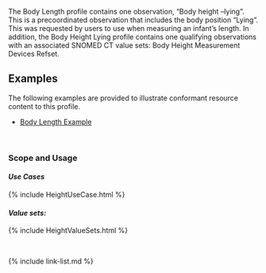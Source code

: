 The Body Length profile contains one observation, “Body height –lying”. This is a precoordinated observation that includes the body position “Lying”. This was requested by users to use when measuring an infant’s length. In addition, the Body Height Lying profile contains one qualifying observations with an associated SNOMED CT value sets: Body Height Measurement Devices Refset.

## Examples ##

The following examples are provided to illustrate conformant resource content to this profile.

- [Body Length Example](Observation-bodyLength-example.html)

<br>

### Scope and Usage
#### ***Use Cases***

{% include HeightUseCase.html %}

#### ***Value sets:***

{% include HeightValueSets.html %}


<br>

{% include link-list.md %}